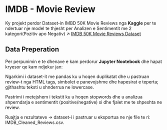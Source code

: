 # IMDB - Movie Review

Ky projekt perdor Dataset-in IMBD 50K Movie Reviews nga **Kaggle** per te ndertuar nje model te thjesht per Analizen e Sentimentit me 2 kategori(Pozitiv apo Negativ)
↗ [IMDB 50K Movie Reviews Dataset](https://www.kaggle.com/datasets/lakshmi25npathi/imdb-dataset-of-50k-movie-reviews)

## Data Preperation
Per perpunimin e te dhenave e kam perdorur **Jupyter Nootebook** dhe hapat kryesor qe kam ndjekur jan:

Ngarkimi i dataset-it me pandas ku u hoqen duplikatat dhe u pastruan review-t nga HTML tags, simbolet e panevojshme dhe hapesirat e teperta; gjithashtu teksti u shnderrua ne lowercase.

Pastrimi i metejshem i tekstit ku u hoqen stopwords dhe u analizua shperndarja e sentimentit (positive/negative) si dhe fjalet me te shpeshta ne review.

Ruajtja e rezultateve → dataset-i i pastruar u eksportua ne nje file te ri: IMDB_Cleaned_Reviews.csv.
